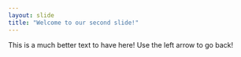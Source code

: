 ```yaml
---
layout: slide
title: "Welcome to our second slide!"
---
```

This is a much better text to have here!
Use the left arrow to go back!
